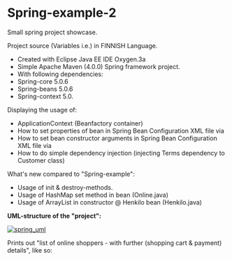 # Spring-example-2

Small spring project showcase.

Project source (Variables i.e.) in FINNISH Language.

* Created with Eclipse Java EE IDE Oxygen.3a
* Simple Apache Maven (4.0.0) Spring framework project.
* With following dependencies:
* Spring-core 5.0.6
* Spring-beans 5.0.6
* Spring-context 5.0.

Displaying the usage of:
* ApplicationContext (Beanfactory container) 
* How to set properties of bean in Spring Bean Configuration XML file via 
* How to set bean constructor arguments in Spring Bean Configuration XML file via 
* How to do simple dependency injection (injecting Terms dependency to Customer class)

What's new compared to "Spring-example":
* Usage of init & destroy-methods.
* Usage of HashMap set method in bean (Online.java)
* Usage of ArrayList in constructor @ Henkilo bean (Henkilo.java)

<b> UML-structure of the "project":</b>

<a href="https://imgbb.com/"><img src="https://image.ibb.co/iChgf8/spring_uml.png" alt="spring_uml" border="0"></a>

Prints out "list of online shoppers - with further (shopping cart & payment) details", like so:
